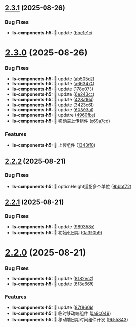 ## [2.3.1](https://github.com/DTFN/ls-components-plus/compare/v2.3.0...v2.3.1) (2025-08-26)


### Bug Fixes

* **ls-components-h5:** 🧩 update ([bbe1e1c](https://github.com/DTFN/ls-components-plus/commit/bbe1e1c59d2545780f9ede53fcce3989880ead75))

# [2.3.0](https://github.com/DTFN/ls-components-plus/compare/v2.2.2...v2.3.0) (2025-08-26)


### Bug Fixes

* **ls-components-h5:** 🧩 update ([ab505d2](https://github.com/DTFN/ls-components-plus/commit/ab505d2593ebda5940f754162cd4f5502394cc6a))
* **ls-components-h5:** 🧩 update ([a663474](https://github.com/DTFN/ls-components-plus/commit/a663474ff18d2ae51cd0d57fa06f2d6900dfd9b2))
* **ls-components-h5:** 🧩 update ([178e073](https://github.com/DTFN/ls-components-plus/commit/178e073def9f86591ac92df4e61cec2f52927db9))
* **ls-components-h5:** 🧩 update ([6e243cc](https://github.com/DTFN/ls-components-plus/commit/6e243ccbf742c0dd230a02a8c8b14db0c9bd1ab9))
* **ls-components-h5:** 🧩 update ([428a164](https://github.com/DTFN/ls-components-plus/commit/428a164665d7314619fc35a8690d3ea789068691))
* **ls-components-h5:** 🧩 update ([3423c61](https://github.com/DTFN/ls-components-plus/commit/3423c61062cea96adb0e19c006fc8de819984836))
* **ls-components-h5:** 🧩 update ([60393a1](https://github.com/DTFN/ls-components-plus/commit/60393a1a7d6440f2350120661fce98078d0737a2))
* **ls-components-h5:** 🧩 updatre ([4960fbe](https://github.com/DTFN/ls-components-plus/commit/4960fbe49066cac178752c1db631cbea37862173))
* **ls-components-h5:** 🧩 移动端上传组件 ([e69a7cd](https://github.com/DTFN/ls-components-plus/commit/e69a7cd9bb243a0266c7543572853edbded37959))


### Features

* **ls-components-h5:** 🚀 上传组件 ([1343f10](https://github.com/DTFN/ls-components-plus/commit/1343f10c978a8c2e8aa93f4f73272e0de697c095))

## [2.2.2](https://github.com/DTFN/ls-components-plus/compare/v2.2.1...v2.2.2) (2025-08-21)


### Bug Fixes

* **ls-components-h5:** 🧩 optionHeight适配多个单位 ([9bbbf72](https://github.com/DTFN/ls-components-plus/commit/9bbbf729cd19e53bdd08f087553c7412d557b3fe))

## [2.2.1](https://github.com/DTFN/ls-components-plus/compare/v2.2.0...v2.2.1) (2025-08-21)


### Bug Fixes

* **ls-components-h5:** 🧩 update ([989358b](https://github.com/DTFN/ls-components-plus/commit/989358bfe183c3ba59cd467d6ee09b27861ce0fb))
* **ls-components-h5:** 🧩 初始化日期 ([0a390b9](https://github.com/DTFN/ls-components-plus/commit/0a390b92aa50c4213f84e83efcc6c139afba6108))

# [2.2.0](https://github.com/DTFN/ls-components-plus/compare/v2.1.3...v2.2.0) (2025-08-21)


### Bug Fixes

* **ls-components-h5:** 🧩 update ([8182ec2](https://github.com/DTFN/ls-components-plus/commit/8182ec20d5de73d898594b508cca52ed9afdb7ec))
* **ls-components-h5:** 🧩 update ([6f3e669](https://github.com/DTFN/ls-components-plus/commit/6f3e6695b9ba47dbc8eb2f6080dad5e08881980c))


### Features

* **ls-components-h5:** 🚀 update ([87f860b](https://github.com/DTFN/ls-components-plus/commit/87f860b06240e1711ebdb0906afc763091d3d37a))
* **ls-components-h5:** 🚀 临时移动端组件 ([0a9c049](https://github.com/DTFN/ls-components-plus/commit/0a9c0491bacdd7d6f9b93af6bc1078fdfc102465))
* **ls-components-h5:** 🚀 移动端日期时间组件开发 ([9b55843](https://github.com/DTFN/ls-components-plus/commit/9b5584364839edaef0e5179d3e4d6b23d0d26bdb))
